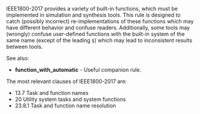 IEEE1800-2017 provides a variety of built-in functions, which must be
implemented in simulation and synthesis tools.
This rule is designed to catch (possibly incorrect) re-implementations of these
functions which may have different behavior and confuse readers.
Additionally, some tools may (wrongly) confuse user-defined functions with the
built-in system of the same name (except of the leading `$`) which may lead
to inconsistent results between tools.

See also:
  - **function_with_automatic** - Useful companion rule.

The most relevant clauses of IEEE1800-2017 are:
  - 13.7 Task and function names
  - 20 Utility system tasks and system functions
  - 23.8.1 Task and function name resolution
